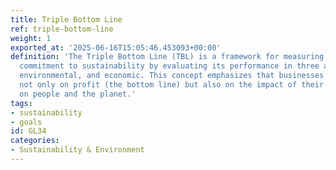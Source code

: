 ```yaml
---
title: Triple Bottom Line
ref: triple-bottom-line
weight: 1
exported_at: '2025-06-16T15:05:46.453093+00:00'
definition: 'The Triple Bottom Line (TBL) is a framework for measuring a company''s
  commitment to sustainability by evaluating its performance in three areas: social,
  environmental, and economic. This concept emphasizes that businesses should focus
  not only on profit (the bottom line) but also on the impact of their operations
  on people and the planet.'
tags:
- sustainability
- goals
id: GL34
categories:
- Sustainability & Environment
---
```


